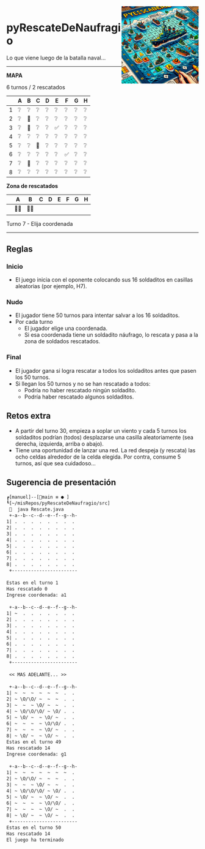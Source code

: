 <img src="../../images/rescate.png" width="40%" align="right"/>

# pyRescateDeNaufragio

Lo que viene luego de la batalla naval...

---

**MAPA**

6 turnos / 2 rescatados

||A|B|C|D|E|F|G|H|
|-|-|-|-|-|-|-|-|-
|1|❔|❔|❔|❔|❔|❔|❔|❔
|2|❔|🌊|❔|❔|❔|❔|❔|❔
|3|❔|🌊|❔|❔|✅|❔|❔|❔
|4|❔|❔|❔|❔|❔|❔|❔|❔
|5|❔|❔|🌊|❔|❔|❔|❔|❔
|6|❔|❔|❔|❔|❔|✅|❔|❔
|7|❔|🌊|❔|❔|❔|❔|❔|❔
|8|❔|❔|❔|❔|❔|❔|❔|❔

**Zona de rescatados**

||A|B|C|D|E|F|G|H|
|-|-|-|-|-|-|-|-|-
||🤽‍♂️|🤽‍♂️|||||||
||||||||||


Turno 7 - Elija coordenada

---

## Reglas

### Inicio

- El juego inicia con el oponente colocando sus 16 soldaditos en casillas aleatorias (por ejemplo, H7).

### Nudo

- El jugador tiene 50 turnos para intentar salvar a los 16 soldaditos.
- Por cada turno
  - El jugador elige una coordenada.
  - Si esa coordenada tiene un soldadito náufrago, lo rescata y pasa a la zona de soldados rescatados.

### Final

- El jugador gana si logra rescatar a todos los soldaditos antes que pasen los 50 turnos.
- Si llegan los 50 turnos y no se han rescatado a todos:
  - Podría no haber rescatado ningún soldadito.
  - Podría haber rescatado algunos soldaditos.

## Retos extra

- A partir del turno 30, empieza a soplar un viento y cada 5 turnos los soldaditos podrían (todos) desplazarse una casilla aleatoriamente (sea derecha, izquierda, arriba o abajo).
- Tiene una oportunidad de lanzar una red. La red despeja (y rescata) las ocho celdas alrededor de la celda elegida. Por contra, consume 5 turnos, así que sea cuidadoso...

## Sugerencia de presentación

```
┏[manuel]--[main ≡ ● ]
┖[~/misRepos/pyRescateDeNaufragio/src]
   java Rescate.java
 +-a--b--c--d--e--f--g--h-
1| .  .  .  .  .  .  .  . 
2| .  .  .  .  .  .  .  . 
3| .  .  .  .  .  .  .  . 
4| .  .  .  .  .  .  .  . 
5| .  .  .  .  .  .  .  . 
6| .  .  .  .  .  .  .  . 
7| .  .  .  .  .  .  .  . 
8| .  .  .  .  .  .  .  . 
 +------------------------

Estas en el turno 1
Has rescatado 0
Ingrese coordenada: a1

 +-a--b--c--d--e--f--g--h-
1| ~  .  .  .  .  .  .  . 
2| .  .  .  .  .  .  .  . 
3| .  .  .  .  .  .  .  . 
4| .  .  .  .  .  .  .  . 
5| .  .  .  .  .  .  .  . 
6| .  .  .  .  .  .  .  . 
7| .  .  .  .  .  .  .  . 
8| .  .  .  .  .  .  .  . 
 +------------------------

 << MAS ADELANTE... >>

 +-a--b--c--d--e--f--g--h-
1| ~  ~  ~  ~  ~  ~  .  . 
2| ~ \O/\O/ ~  ~  ~  .  . 
3| ~  ~  ~ \O/ ~  ~  .  . 
4| ~ \O/\O/\O/ ~ \O/ .  . 
5| ~ \O/ ~  ~ \O/ ~  .  . 
6| ~  ~  ~  ~ \O/\O/ .  . 
7| ~  ~  ~  ~ \O/ ~  .  . 
8| ~ \O/ ~  ~ \O/ ~  .  . 
Estas en el turno 49
Has rescatado 14
Ingrese coordenada: g1

 +-a--b--c--d--e--f--g--h-
1| ~  ~  ~  ~  ~  ~  ~  . 
2| ~ \O/\O/ ~  ~  ~  .  . 
3| ~  ~  ~ \O/ ~  ~  .  . 
4| ~ \O/\O/\O/ ~ \O/ .  . 
5| ~ \O/ ~  ~ \O/ ~  .  . 
6| ~  ~  ~  ~ \O/\O/ .  . 
7| ~  ~  ~  ~ \O/ ~  .  . 
8| ~ \O/ ~  ~ \O/ ~  .  . 
 +------------------------
Estas en el turno 50
Has rescatado 14
El juego ha terminado

```
